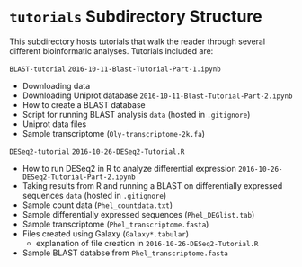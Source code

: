 # `tutorials` Subdirectory Structure
This subdirectory hosts tutorials that walk the reader through several different bioinformatic analyses. Tutorials included are:

`BLAST-tutorial`
`2016-10-11-Blast-Tutorial-Part-1.ipynb`
- Downloading data
- Downloading Uniprot database
`2016-10-11-Blast-Tutorial-Part-2.ipynb`
- How to create a BLAST database
- Script for running BLAST analysis
`data` (hosted in `.gitignore`)
- Uniprot data files
- Sample transcriptome (`Oly-transcriptome-2k.fa`)

`DESeq2-tutorial`
`2016-10-26-DESeq2-Tutorial.R`
- How to run DESeq2 in R to analyze differential expression
`2016-10-26-DESeq2-Tutorial-Part-2.ipynb`
- Taking results from R and running a BLAST on differentially expressed sequences
`data` (hosted in `.gitignore`)
- Sample count data (`Phel_countdata.txt`)
- Sample differentially expressed sequences (`Phel_DEGlist.tab`)
- Sample transcriptome (`Phel_transcriptome.fasta`)
- Files created using Galaxy (`Galaxy*.tabular`)
     - explanation of file creation in `2016-10-26-DESeq2-Tutorial.R`
- Sample BLAST databse from `Phel_transcriptome.fasta`
